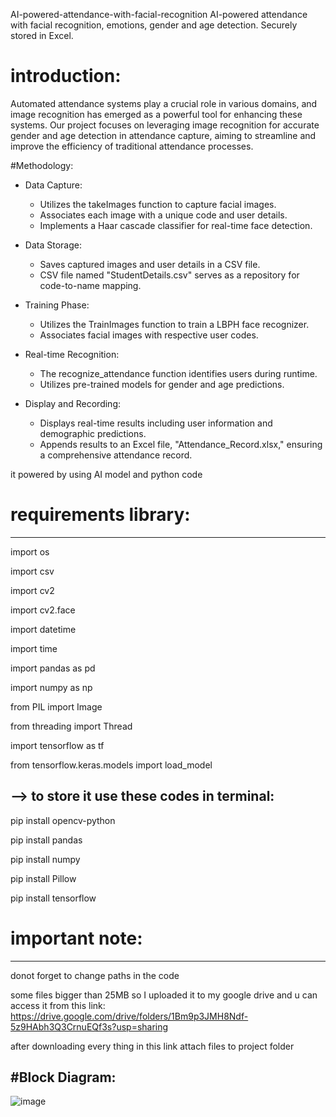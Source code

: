 AI-powered-attendance-with-facial-recognition
AI-powered attendance with facial recognition, emotions, gender and age detection. Securely stored in Excel.

# introduction:
Automated attendance systems play a crucial role in various domains, and image recognition has emerged as a powerful tool for enhancing these systems. 
Our project focuses on leveraging image recognition for accurate gender and age detection in attendance capture, aiming to streamline and improve the efficiency of traditional attendance processes.

#Methodology:
* Data Capture:
  - Utilizes the takeImages function to capture facial images.
  - Associates each image with a unique code and user details.
  - Implements a Haar cascade classifier for real-time face detection.

* Data Storage:
  - Saves captured images and user details in a CSV file.
  - CSV file named "StudentDetails.csv" serves as a repository for code-to-name mapping.

* Training Phase:
  - Utilizes the TrainImages function to train a LBPH face recognizer.
  - Associates facial images with respective user codes.

* Real-time Recognition:
  - The recognize_attendance function identifies users during runtime.
  - Utilizes pre-trained models for gender and age predictions.

* Display and Recording:
  - Displays real-time results including user information and demographic predictions.
  - Appends results to an Excel file, "Attendance_Record.xlsx," ensuring a comprehensive attendance record.



it powered by using AI model and python code

# requirements library:
-----------------------
import os

import csv

import cv2

import cv2.face

import datetime

import time

import pandas as pd

import numpy as np

from PIL import Image

from threading import Thread

import tensorflow as tf

from tensorflow.keras.models import load_model



--> to store it use these codes in terminal: 
----------------------------------------------

pip install opencv-python

pip install pandas

pip install numpy

pip install Pillow

pip install tensorflow



# important note: 
------------------

donot forget to change paths in the code 

some files bigger than 25MB so I uploaded it to my google drive and u can access it from this link: 
https://drive.google.com/drive/folders/1Bm9p3JMH8Ndf-5z9HAbh3Q3CrnuEQf3s?usp=sharing

after downloading every thing in this link attach files to project folder 


#Block Diagram:
---------------
![image](https://github.com/Eng-Kyrolos-Ehab/AI-powered-attendance-with-facial-recognition/assets/106453561/ca3fcca2-6d7d-4d4d-b235-4e4fcb040354)

